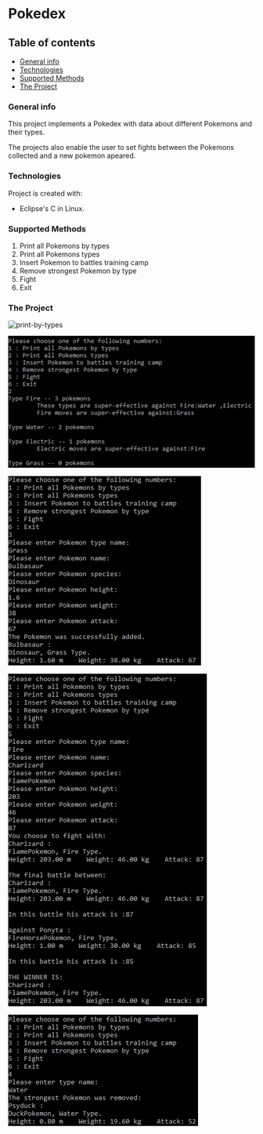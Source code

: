 # Pokedex
## Table of contents
* [General info](#general-info)
* [Technologies](#technologies)
* [Supported Methods](#supported-methods)
* [The Project](#the-project)

### General info
This project implements a Pokedex with data about different Pokemons and their types.

The projects also enable the user to set fights between the Pokemons collected and a new pokemon apeared.
	
### Technologies
Project is created with:
* Eclipse's C in Linux.

### Supported Methods
1. Print all Pokemons by types
2. Print all Pokemons types
3. Insert Pokemon to battles training camp
4. Remove strongest Pokemon by type
5. Fight
6. Exit

### The Project
![print-by-types](images/pokedex1.png.pn)

![print-types](images/pokedex2.png)

![insert-pokemon](images/pokedex3.png)

![fight](images/pokedex4.png)

![remove-strongest](images/pokedex5.png)
